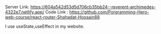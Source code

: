 Server Link: https://604a542d53d5d706cb35bb24--reverent-archimedes-4322e7.netlify.app/
Code Link : https://github.com/Porgramming-Hero-web-course/react-router-Shahadat-Hossain88

I use useState,useEffect in my website.

